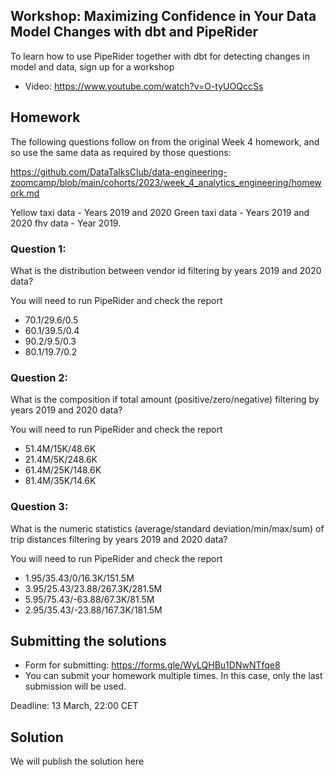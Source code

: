 
## Workshop: Maximizing Confidence in Your Data Model Changes with dbt and PipeRider

To learn how to use PipeRider together with dbt for detecting changes in model and data, sign up for a workshop

- Video: https://www.youtube.com/watch?v=O-tyUOQccSs



## Homework

The following questions follow on from the original Week 4 homework, and so use the same data as required by those questions:

https://github.com/DataTalksClub/data-engineering-zoomcamp/blob/main/cohorts/2023/week_4_analytics_engineering/homework.md

Yellow taxi data - Years 2019 and 2020
Green taxi data - Years 2019 and 2020
fhv data - Year 2019.

### Question 1:

What is the distribution between vendor id filtering by years 2019 and 2020 data?

You will need to run PipeRider and check the report

* 70.1/29.6/0.5
* 60.1/39.5/0.4
* 90.2/9.5/0.3
* 80.1/19.7/0.2

### Question 2:

What is the composition if total amount (positive/zero/negative) filtering by years 2019 and 2020 data?

You will need to run PipeRider and check the report


* 51.4M/15K/48.6K
* 21.4M/5K/248.6K
* 61.4M/25K/148.6K
* 81.4M/35K/14.6K

### Question 3:

What is the numeric statistics (average/standard deviation/min/max/sum) of trip distances filtering by years 2019 and 2020 data?

You will need to run PipeRider and check the report


* 1.95/35.43/0/16.3K/151.5M
* 3.95/25.43/23.88/267.3K/281.5M
* 5.95/75.43/-63.88/67.3K/81.5M
* 2.95/35.43/-23.88/167.3K/181.5M



## Submitting the solutions

* Form for submitting: https://forms.gle/WyLQHBu1DNwNTfqe8
* You can submit your homework multiple times. In this case, only the last submission will be used. 

Deadline: 13 March, 22:00 CET


## Solution

We will publish the solution here
